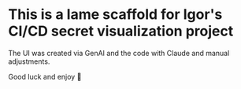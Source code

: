 # This is a lame scaffold for Igor's CI/CD secret visualization project

The UI was created via GenAI and the code with Claude and manual adjustments.

Good luck and enjoy 🚀
